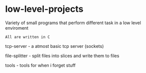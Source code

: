 # low-level-projects
Variety of small programs that perform different task in a low level enviroment

```
All are written in C
```

tcp-server - a atmost basic tcp server (sockets)

file-splitter - split files into slices and write them to files

tools - tools for when i forget stuff
